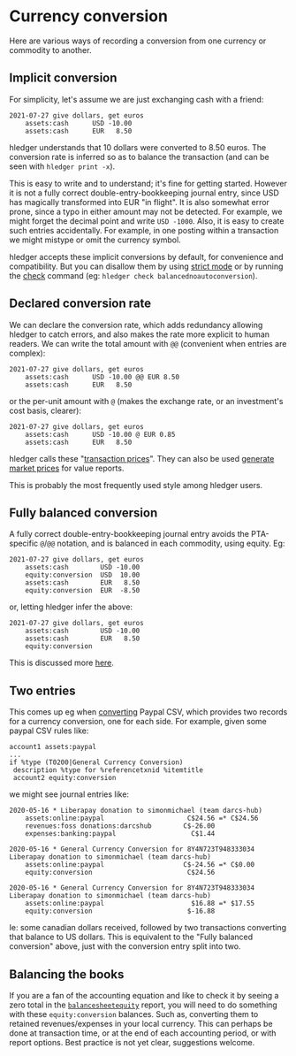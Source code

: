 # Currency conversion

<div class=pagetoc>
<!-- toc -->
</div>

Here are various ways of recording a conversion from one currency or commodity to another.

## Implicit conversion

For simplicity, let's assume we are just exchanging cash with a friend:

```journal
2021-07-27 give dollars, get euros
    assets:cash      USD -10.00
    assets:cash      EUR   8.50
```

hledger understands that 10 dollars were converted to 8.50 euros.
The conversion rate is inferred so as to balance the transaction
(and can be seen with `hledger print -x`).

This is easy to write and to understand; it's fine for getting started.
However it is not a fully correct double-entry-bookkeeping journal entry,
since USD has magically transformed into EUR "in flight".
It is also somewhat error prone, since a typo in either amount may not be detected.
For example, we might forget the decimal point and write `USD -1000`.
Also, it is easy to create such entries accidentally.
For example, in one posting within a transaction we might mistype or omit the currency symbol.

hledger accepts these implicit conversions by default, for convenience and compatibility.
But you can disallow them by using 
[strict mode](hledger.html#strict-mode) 
or by running the [check](hledger.html#check) command
(eg: `hledger check balancednoautoconversion`).

## Declared conversion rate

We can declare the conversion rate,
which adds redundancy allowing hledger to catch errors,
and also makes the rate more explicit to human readers.
We can write the total amount with `@@` 
(convenient when entries are complex):

```journal
2021-07-27 give dollars, get euros
    assets:cash      USD -10.00 @@ EUR 8.50
    assets:cash      EUR   8.50
```

or the per-unit amount with `@` 
(makes the exchange rate, or an investment's cost basis, clearer):

```journal
2021-07-27 give dollars, get euros
    assets:cash      USD -10.00 @ EUR 0.85
    assets:cash      EUR   8.50
```

hledger calls these "[transaction prices](hledger.html#transaction-prices)".
They can also be used [generate market prices](hledger.html#--infer-market-price-market-prices-from-transactions)
for value reports.

This is probably the most frequently used style among hledger users.

## Fully balanced conversion

A fully correct double-entry-bookkeeping journal entry 
avoids the PTA-specific `@`/`@@` notation,
and is balanced in each commodity, using equity. Eg:

```journal
2021-07-27 give dollars, get euros
    assets:cash        USD -10.00
    equity:conversion  USD  10.00
    assets:cash        EUR   8.50
    equity:conversion  EUR  -8.50
```

or, letting hledger infer the above:

```journal
2021-07-27 give dollars, get euros
    assets:cash        USD -10.00
    assets:cash        EUR   8.50
    equity:conversion
```

This is discussed more [here](investments.html#a-more-correct-entry).

## Two entries

This comes up eg when [converting](import-csv.html) Paypal CSV, 
which provides two records for a currency conversion, one for each side.
For example, given some paypal CSV rules like:

```rules
account1 assets:paypal
...
if %type (T0200|General Currency Conversion)
 description %type for %referencetxnid %itemtitle
 account2 equity:conversion
```

we might see journal entries like:

```journal
2020-05-16 * Liberapay donation to simonmichael (team darcs-hub)
    assets:online:paypal                     C$24.56 =* C$24.56
    revenues:foss donations:darcshub        C$-26.00
    expenses:banking:paypal                   C$1.44

2020-05-16 * General Currency Conversion for 8Y4N723T948333034 Liberapay donation to simonmichael (team darcs-hub)
    assets:online:paypal                    C$-24.56 =* C$0.00
    equity:conversion                        C$24.56

2020-05-16 * General Currency Conversion for 8Y4N723T948333034 Liberapay donation to simonmichael (team darcs-hub)
    assets:online:paypal                      $16.88 =* $17.55
    equity:conversion                        $-16.88

```
Ie: some canadian dollars received, followed by two transactions converting that balance to US dollars.
This is equivalent to the "Fully balanced conversion" above, 
just with the conversion entry split into two.

## Balancing the books

If you are a fan of the accounting equation and like to check it by seeing
a zero total in the [`balancesheetequity`](hledger.html#balancesheetequity) report,
you will need to do something with these `equity:conversion` balances.
Such as, converting them to retained revenues/expenses in your local currency.
This can perhaps be done at transaction time,
or at the end of each accounting period,
or with report options.
Best practice is not yet clear, suggestions welcome.
<!-- 
Notes:

```shell
# Converting equity:conversion to revenue
$ hledger close equity:conversion --close -e 7/1 \
  --close-desc 'foreign exchange gains/losses' \
  --close-to='revenues:conversion'

2021-06-30 currency conversion expense/revenue
    equity:conversion        C$-24.56 = C$0.00
    equity:conversion          $16.88 = $0.00
    revenues:conversion

``` -->